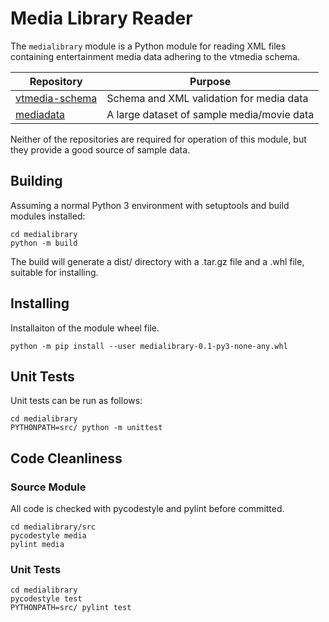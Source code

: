 # Media Library Reader

The `medialibrary` module is a Python module for reading XML files containing entertainment media
data adhering to the vtmedia schema.


| Repository | Purpose |
| --- | --- |
| [vtmedia-schema](https://github.com/cjcodeproj/vtmedia-schema) | Schema and XML validation for media data |
| [mediadata](https://github.com/cjcodeproj/mediadata) | A large dataset of sample media/movie data |


Neither of the repositories are required for operation of this module, but they provide a
good source of sample data.

## Building

Assuming a normal Python 3 environment with setuptools and build modules installed:

```
cd medialibrary
python -m build 
```

The build will generate a dist/ directory with a .tar.gz file and a .whl file, suitable
for installing.

## Installing

Installaiton of the module wheel file.

```
python -m pip install --user medialibrary-0.1-py3-none-any.whl
```


## Unit Tests

Unit tests can be run as follows:
```
cd medialibrary
PYTHONPATH=src/ python -m unittest
```


## Code Cleanliness

### Source Module

All code is checked with pycodestyle and pylint before committed.

```
cd medialibrary/src
pycodestyle media
pylint media
```

### Unit Tests
```
cd medialibrary
pycodestyle test
PYTHONPATH=src/ pylint test
```
